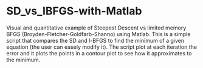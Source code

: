 # SD_vs_lBFGS-with-Matlab
Visual and quantitative example of Steepest Descent vs limited memory BFGS (Broyden-Fletcher-Goldfarb-Shanno) using Matlab.
This is a simple script that compares the SD and l-BFGS to find the minimum of a given equation (the user can easely modify it). The script plot at each iteration the error and it plots the points in a contour plot to see how it approximates to the minimum.

